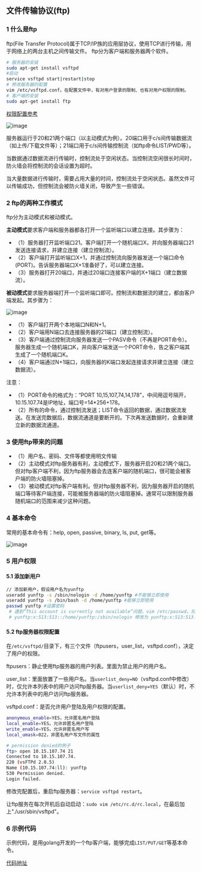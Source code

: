 ﻿## 文件传输协议(ftp)

### 1 什么是ftp 
ftp(File Transfer Protocol)属于TCP/IP族的应用层协议，使用TCP进行传输，用于网络上的两台主机之间传输文件。
ftp分为客户端和服务器两个软件。
```sh
# 服务器的安装
sudo apt-get install vsftpd
#启动
service vsftpd start|restart|stop
# 修改服务器的配置
vim /etc/vsftpd.conf。在配置文件中，有对用户登录的限制、也有对用户权限的限制。
# 客户端的安装
sudo apt-get install ftp
```
[权限配置参考](http://blog.chinaunix.net/uid-24625974-id-2845256.html)

 ![image](https://github.com/justscu/BL/blob/master/pics/network_2_1.png)
 
服务器运行于20和21两个端口（以主动模式为例）。20端口用于c/s间传输数据流（如上传/下载文件等）；21端口用于c/s间传输控制流（如ftp命令LIST/PWD等）。

当数据通过数据流进行传输时，控制流处于空闲状态。当控制流空闲很长时间时，防火墙会将控制流的会话设置为超时。

当大量数据进行传输时，需要占用大量的时间，控制流处于空闲状态。虽然文件可以传输成功，但控制流会被防火墙关闭，导致产生一些错误。


### 2 ftp的两种工作模式 
ftp分为主动模式和被动模式。

**主动模式**要求客户端和服务器都各打开一个监听端口以建立连接。其步骤为：
- （1）服务器打开监听端口21。客户端打开一个随机端口X，并向服务器端口21发送连接请求，并建立连接（建立控制流）。
- （2）客户端打开监听端口X+1，并通过控制流向服务器发送一个端口命令(PORT)。告诉服务器端口X+1准备好了，可以建立连接。
- （3）服务器打开20端口，并通过20端口连接客户端的X+1端口（建立数据流）。

**被动模式**要求服务器端打开一个监听端口即可。控制流和数据流的建立，都由客户端发起。其步骤为：

 ![image](https://github.com/justscu/BL/blob/master/pics/network_2_2.png)
 
- （1）客户端打开两个本地端口N和N+1。
- （2）客户端用N端口去连接服务器的21端口（建立控制流）。
- （3）客户端通过控制流向服务器发送一个PASV命令（不再是PORT命令）。服务器生成一个随机端口K，并向客户端发送一个PORT命令，告之客户端其生成了一个随机端口K。
- （4）客户端通过N+1端口，向服务器的K端口发起连接请求并建立连接（建立数据流）。

注意：
- （1）PORT命令的格式为：“PORT 10,15,107,74,14,178”，中间用逗号隔开，10.15.107.74是IP地址，端口号=14*256+178。
- （2）所有的命令，通过控制流发送；LIST命令返回的数据，通过数据流发送。在发送完数据后，数据流通道是要断开的。下次再发送数据时，会重新建立新的数据流通道。


### 3 使用ftp带来的问题 
- （1）用户名、密码、文件等都使用明文传输
- （2）主动模式对ftp服务器有利，主动模式下，服务器开启20和21两个端口。但对ftp客户端不利，因为ftp服务器会去连客户端的随机端口，很可能会被客户端的防火墙阻塞掉。
- （3）被动模式对ftp客户端有利。但对ftp服务器不利，因为服务器开启的随机端口等待客户端连接，可能被服务器端的防火墙阻塞掉。通常可以限制服务器随机端口的范围来减少这种问题。

### 4 基本命令 
常用的基本命令有：help, open, passive, binary, ls, put, get等。

 ![image](https://github.com/justscu/BL/blob/master/pics/network_2_3.png)


### 5 用户权限 
#### 5.1 添加新用户
```sh
// 添加新用户，假设用户名为yunftp
useradd yunftp -s /sbin/nologin -d /home/yunftp #不能够立即使用
useradd yunftp -s /bin/bash -d /home/yunftp #能够立即使用 
passwd yunftp #设置密码
 # 遇到“This account is currently not available”问题，vim /etc/passwd，将/sbin/nologin改为/bin/bash。
 # yunftp:x:513:513::/home/yunftp:/sbin/nologin 修改为 yunftp:x:513:513::/home/yunftp:/bin/bash
```

#### 5.2 ftp服务器权限配置
在`/etc/vsftpd/`目录下，有三个文件（ftpusers，user_list，vsftpd.conf），决定了用户的权限。

ftpusers：静止使用ftp服务器的用户列表。里面为禁止用户的用户名。

user_list：里面放置了一些用户名。当`userlist_deny=NO`（vsftpd.conf中修改）时，仅允许本列表中的用户访问ftp服务器。当`userlist_deny=YES`（默认）时，不允许本列表中的用户访问ftp服务器。

vsftpd.conf：是否允许用户登陆及用户权限的配置。
```sh
anonymous_enable=YES，允许匿名用户登陆
local_enable=YES，允许非匿名用户登陆
write_enable=YES，允许非匿名用户写
local_umask=022，非匿名用户写文件的属性 
```
```sh
# permission denied的例子
ftp> open 10.15.107.74 21
Connected to 10.15.107.74.
220 (vsFTPd 2.0.5)
Name (10.15.107.74:ll): yunftp
530 Permission denied.
Login failed. 
```
修改完配置后，重启ftp服务器：`service vsftpd restart`。

让ftp服务在每次开机后自动启动：`sudo vim /etc/rc.d/rc.local`，在最后加上"./usr/sbin/vsftpd"。


### 6 示例代码 
示例代码，是用golang开发的一个ftp客户端，能够完成`LIST/PUT/GET`等基本命令。

[代码地址](https://github.com/justscu/goftp)

